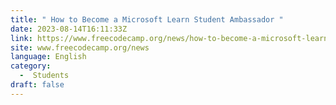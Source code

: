 ```yaml
---
title: " How to Become a Microsoft Learn Student Ambassador "
date: 2023-08-14T16:11:33Z
link: https://www.freecodecamp.org/news/how-to-become-a-microsoft-learn-student-ambassador/?utm_medium=RSS&utm_source=news.12bit.vn
site: www.freecodecamp.org/news
language: English
category:
  -  Students 
draft: false
---
```

